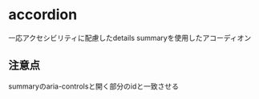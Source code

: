 # accordion

一応アクセシビリティに配慮したdetails summaryを使用したアコーディオン

## 注意点
summaryのaria-controlsと開く部分のidと一致させる
